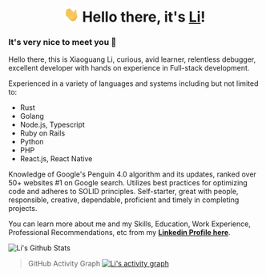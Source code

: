 <h1 align="center"><img src="https://raw.githubusercontent.com/ABSphreak/ABSphreak/master/gifs/Hi.gif" width="30" height="30"> Hello there, it's <a href="https://www.linkedin.com/in/xiaoguang-li-308596223/">Li</a>!</h1>

### It's very nice to meet you 🙌

Hello there, this is Xiaoguang Li, curious, avid learner, relentless debugger, excellent developer with hands on experience in Full-stack development.

Experienced in a variety of languages and systems including but not limited to:
- Rust
- Golang
- Node.js, Typescript
- Ruby on Rails
- Python
- PHP
- React.js, React Native

Knowledge of Google's Penguin 4.0 algorithm and its updates, ranked over 50+ websites #1 on Google search. Utilizes best practices for optimizing code and adheres to SOLID principles. Self-starter, great with people, responsible, creative, dependable, proficient and timely in completing projects.

You can learn more about me and my Skills, Education, Work Experience, Professional Recommendations, etc from my [**Linkedin Profile here**](https://www.linkedin.com/in/xiaoguang-li-308596223/).

![Li's Github Stats](https://github-readme-stats.vercel.app/api?username=FreshWebCoder&theme=flag-india&count_private=true&show_icons=true&line_height=25&hide=prs,issues,contribs&include_all_commits=true)

> GitHub Activity Graph
<a href="https://github.com/FreshWebCoder"><img alt="Li's activity graph" src="https://activity-graph.herokuapp.com/graph?username=FreshWebCoder&bg_color=0e2239&color=58a6ff&line=114a88&point=58a6ff&hide_border=true" /></a>

<br />
